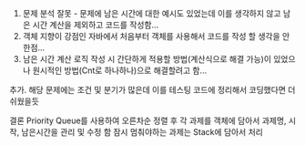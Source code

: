 
1. 문제 분석 잘못 - 문제에 남은 시간에 대한 예시도 있었는데 이를 생각하지 않고 남은 시간 계산을 제외하고 코드를 작성함...
2. 객체 지향이 강점인 자바에서 처음부터 객체를 사용해서 코드를 작성 할 생각을 안한점...
3. 남은 시간 계산 로직 작성 시 간단하게 적용할 방법(계산식으로 해결 가능)이 있었으나 원시적인 방법(Cnt로 하나하나)으로 해결할려고 함...

추가. 해당 문제에는 조건 및 분기가 많은데 이를 테스팅 코드에 정리해서 코딩했다면 더 쉬웠을듯

결론
Priority Queue를 사용하여 오른차순 정렬 후
각 과제를 객체에 담아서 과제명, 시작, 남은시간을 관리 및 수정 함
잠시 멈춰야하는 과제는 Stack에 담아서 처리
